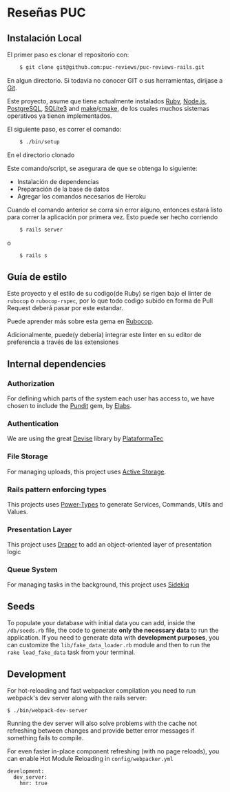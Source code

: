 # Reseñas PUC

## Instalación Local

El primer paso es clonar el repositorio con:
```bash
    $ git clone git@github.com:puc-reviews/puc-reviews-rails.git
```   
En algun directorio. Si todavía no conocer GIT o sus herramientas, dirijase a [Git]( https://git-scm.com/).

Este proyecto, asume que tiene actualmente instalados [Ruby](https://www.ruby-lang.org/es/), [Node.js](https://nodejs.org/es/), [PostgreSQL](https://www.postgresql.org/), [SQLite3](https://www.sqlite.org/index.html) and [make](https://www.gnu.org/software/make/)/[cmake](https://cmake.org/), de los cuales muchos sistemas operativos ya tienen implementados.

El siguiente paso, es correr el comando:
```bash
    $ ./bin/setup
```  
En el directorio clonado

Este comando/script, se asegurara de que se obtenga lo siguiente:

- Instalación de dependencias
- Preparación de la base de datos
- Agregar los comandos necesarios de Heroku

Cuando el comando anterior se corra sin error alguno, entonces estará listo para correr la aplicación por primera vez. Esto puede ser hecho corriendo
```bash
    $ rails server
```  
o
```bash
    $ rails s
```  


## Guía de estilo

Este proyecto y el estilo de su codigo(de Ruby) se rigen bajo el linter de `rubocop` o `rubocop-rspec`, por lo que todo codigo subido en forma de Pull Request deberá pasar por este estandar.

Puede aprender más sobre esta gema en [Rubocop](https://github.com/rubocop-hq/rubocop).


Adicionalmente, puede(y debería) integrar este linter en su editor de preferencia a través de las extensiones


## Internal dependencies

### Authorization

For defining which parts of the system each user has access to, we have chosen to include the [Pundit](https://github.com/elabs/pundit) gem, by [Elabs](http://elabs.se/).

### Authentication

We are using the great [Devise](https://github.com/plataformatec/devise) library by [PlataformaTec](http://plataformatec.com.br/)

### File Storage

For managing uploads, this project uses [Active Storage](https://github.com/rails/rails/tree/master/activestorage).

### Rails pattern enforcing types

This projects uses [Power-Types](https://github.com/platanus/power-types) to generate Services, Commands, Utils and Values.

### Presentation Layer

This project uses [Draper](https://github.com/drapergem/draper) to add an object-oriented layer of presentation logic

### Queue System

For managing tasks in the background, this project uses [Sidekiq](https://github.com/mperham/sidekiq)

## Seeds

To populate your database with initial data you can add, inside the `/db/seeds.rb` file, the code to generate **only the necessary data** to run the application.
If you need to generate data with **development purposes**, you can customize the `lib/fake_data_loader.rb` module and then to run the `rake load_fake_data` task from your terminal.


## Development

For hot-reloading and fast webpacker compilation you need to run webpack's dev server along with the rails server:

    $ ./bin/webpack-dev-server

Running the dev server will also solve problems with the cache not refreshing between changes and provide better error messages if something fails to compile.

For even faster in-place component refreshing (with no page reloads), you can enable Hot Module Reloading in `config/webpacker.yml`

    development:
      dev_server:
        hmr: true

